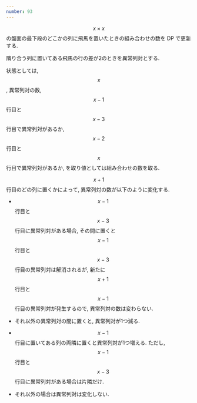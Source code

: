 ```yaml
---
number: 93
---
```

$$ x \times x $$ の盤面の最下段のどこかの列に飛馬を置いたときの組み合わせの数を DP で更新する.

隣り合う列に置いてある飛馬の行の差が2のときを異常列対とする.

状態としては, $$ x $$, 異常列対の数, $$ x-1 $$ 行目と $$ x-3 $$ 行目で異常列対があるか, $$ x-2 $$ 行目と $$ x $$ 行目で異常列対があるか, を取り値としては組み合わせの数を取る.

$$ x+1 $$ 行目のどの列に置くかによって, 異常列対の数が以下のように変化する.

* $$ x-1 $$ 行目と $$ x-3 $$ 行目に異常列対がある場合, その間に置くと $$ x-1 $$ 行目と $$ x-3 $$ 行目の異常列対は解消されるが, 新たに $$ x+1 $$ 行目と $$ x-1 $$ 行目の異常列対が発生するので, 異常列対の数は変わらない.

* それ以外の異常列対の間に置くと, 異常列対が1つ減る.

* $$ x-1 $$ 行目に置いてある列の両隣に置くと異常列対が1つ増える. ただし, $$ x-1 $$ 行目と $$ x-3 $$ 行目に異常列対がある場合は片隣だけ.

* それ以外の場合は異常列対は変化しない.

